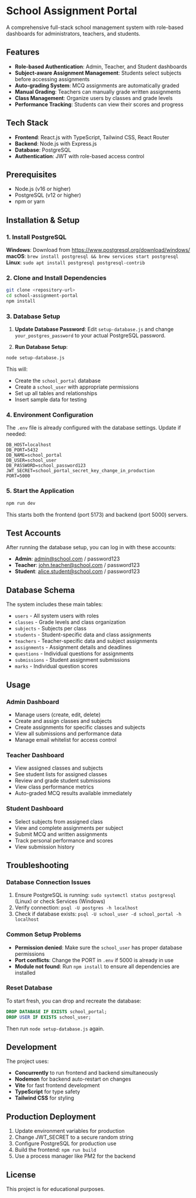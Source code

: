 # School Assignment Portal

A comprehensive full-stack school management system with role-based dashboards for administrators, teachers, and students.

## Features

- **Role-based Authentication**: Admin, Teacher, and Student dashboards
- **Subject-aware Assignment Management**: Students select subjects before accessing assignments
- **Auto-grading System**: MCQ assignments are automatically graded
- **Manual Grading**: Teachers can manually grade written assignments
- **Class Management**: Organize users by classes and grade levels
- **Performance Tracking**: Students can view their scores and progress

## Tech Stack

- **Frontend**: React.js with TypeScript, Tailwind CSS, React Router
- **Backend**: Node.js with Express.js
- **Database**: PostgreSQL
- **Authentication**: JWT with role-based access control

## Prerequisites

- Node.js (v16 or higher)
- PostgreSQL (v12 or higher)
- npm or yarn

## Installation & Setup

### 1. Install PostgreSQL

**Windows**: Download from https://www.postgresql.org/download/windows/
**macOS**: `brew install postgresql && brew services start postgresql`
**Linux**: `sudo apt install postgresql postgresql-contrib`

### 2. Clone and Install Dependencies

```bash
git clone <repository-url>
cd school-assignment-portal
npm install
```

### 3. Database Setup

1. **Update Database Password**: Edit `setup-database.js` and change `your_postgres_password` to your actual PostgreSQL password.

2. **Run Database Setup**:
```bash
node setup-database.js
```

This will:
- Create the `school_portal` database
- Create a `school_user` with appropriate permissions
- Set up all tables and relationships
- Insert sample data for testing

### 4. Environment Configuration

The `.env` file is already configured with the database settings. Update if needed:

```env
DB_HOST=localhost
DB_PORT=5432
DB_NAME=school_portal
DB_USER=school_user
DB_PASSWORD=school_password123
JWT_SECRET=school_portal_secret_key_change_in_production
PORT=5000
```

### 5. Start the Application

```bash
npm run dev
```

This starts both the frontend (port 5173) and backend (port 5000) servers.

## Test Accounts

After running the database setup, you can log in with these accounts:

- **Admin**: admin@school.com / password123
- **Teacher**: john.teacher@school.com / password123
- **Student**: alice.student@school.com / password123

## Database Schema

The system includes these main tables:
- `users` - All system users with roles
- `classes` - Grade levels and class organization
- `subjects` - Subjects per class
- `students` - Student-specific data and class assignments
- `teachers` - Teacher-specific data and subject assignments
- `assignments` - Assignment details and deadlines
- `questions` - Individual questions for assignments
- `submissions` - Student assignment submissions
- `marks` - Individual question scores

## Usage

### Admin Dashboard
- Manage users (create, edit, delete)
- Create and assign classes and subjects
- Create assignments for specific classes and subjects
- View all submissions and performance data
- Manage email whitelist for access control

### Teacher Dashboard
- View assigned classes and subjects
- See student lists for assigned classes
- Review and grade student submissions
- View class performance metrics
- Auto-graded MCQ results available immediately

### Student Dashboard
- Select subjects from assigned class
- View and complete assignments per subject
- Submit MCQ and written assignments
- Track personal performance and scores
- View submission history

## Troubleshooting

### Database Connection Issues
1. Ensure PostgreSQL is running: `sudo systemctl status postgresql` (Linux) or check Services (Windows)
2. Verify connection: `psql -U postgres -h localhost`
3. Check if database exists: `psql -U school_user -d school_portal -h localhost`

### Common Setup Problems
- **Permission denied**: Make sure the `school_user` has proper database permissions
- **Port conflicts**: Change the PORT in `.env` if 5000 is already in use
- **Module not found**: Run `npm install` to ensure all dependencies are installed

### Reset Database
To start fresh, you can drop and recreate the database:
```sql
DROP DATABASE IF EXISTS school_portal;
DROP USER IF EXISTS school_user;
```
Then run `node setup-database.js` again.

## Development

The project uses:
- **Concurrently** to run frontend and backend simultaneously
- **Nodemon** for backend auto-restart on changes
- **Vite** for fast frontend development
- **TypeScript** for type safety
- **Tailwind CSS** for styling

## Production Deployment

1. Update environment variables for production
2. Change JWT_SECRET to a secure random string
3. Configure PostgreSQL for production use
4. Build the frontend: `npm run build`
5. Use a process manager like PM2 for the backend

## License

This project is for educational purposes.